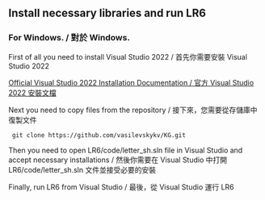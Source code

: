 ## Install necessary libraries and run LR6

### For Windows. / 對於 Windows.

First of all you need to install Visual Studio 2022 / 首先你需要安裝 Visual Studio 2022

[Official Visual Studio 2022 Installation Documentation / 官方 Visual Studio 2022 安裝文檔](https://visualstudio.microsoft.com/zh-hant/vs/)

Next you need to copy files from the repository / 接下來，您需要從存儲庫中復製文件
```{r, engine='bash', count_lines}
 git clone https://github.com/vasilevskykv/KG.git
```

Then you need to open LR6/code/letter_sh.sln file in Visual Studio and accept necessary installations / 然後你需要在 Visual Studio 中打開 LR6/code/letter_sh.sln 文件並接受必要的安裝

Finally, run LR6 from Visual Studio / 最後，從 Visual Studio 運行 LR6

